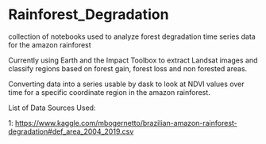 # Rainforest_Degradation
collection of notebooks used to analyze forest degradation time series data for the amazon rainforest

Currently using Earth and the Impact Toolbox to extract Landsat images and classify regions based on forest gain, forest loss and non forested areas.

Converting data into a series usable by dask to look at NDVI values over time for a specific coordinate region in the amazon rainforest.


List of Data Sources Used:


1: https://www.kaggle.com/mbogernetto/brazilian-amazon-rainforest-degradation#def_area_2004_2019.csv
